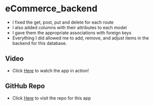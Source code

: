 # eCommerce_backend
* I fixed the get, post, put and delete for each route
* I also added columns with their attributes to each model
* I gave them the appropriate associations with foreign keys
* Everything I did allowed me to add, remove, and adjust items in the backend for this database.

## Video
* Click [Here](https://watch.screencastify.com/v/xOrJTM81e04fwIDPodaQ) to watch the app in action!

## GitHub Repo
* Click [Here](https://github.com/KappaMustafa/eCommerce_backend) to visit the repo for this app